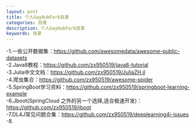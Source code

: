 ```yaml
---
layout: post
title: 个人GayHubFork目录
categories: 目录
description: 个人GayHubFork目录
keywords: 目录
---
```


-1.一些公开数据集：https://github.com/awesomedata/awesome-public-datasets  
-2.Java8教程：https://github.com/zx950519/java8-tutorial  
-3.Julia中文文档：https://github.com/zx950519/JuliaZH.jl  
-4.爬虫集合：https://github.com/zx950519/awesome-spider  
-5.SpringBoot学习资料：https://github.com/zx950519/springboot-learning-example  
-6.Jboot(SpringCloud 之外的另一个选择,适合极速开发)：https://github.com/zx950519/jboot  
-7.DL4J常见问题合集：https://github.com/zx950519/deeplearning4j-issues  
-8.
